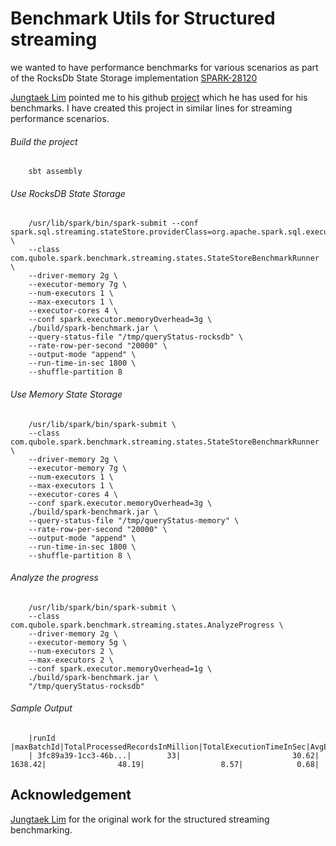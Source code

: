 # Benchmark Utils for Structured streaming

we wanted to have performance benchmarks for various scenarios as part of the RocksDb State Storage implementation [SPARK-28120](https://issues.apache.org/jira/browse/SPARK-28120) 

[Jungtaek Lim](https://github.com/HeartSaVioR) pointed me to his github [project](https://github.com/HeartSaVioR/iot-trucking-app-spark-structured-streaming/tree/master/src/main/scala/com/hortonworks/spark/benchmark/streaming) which he has used for his benchmarks.
I have created this project in similar lines for streaming performance scenarios. 

###### Build the project
        sbt assembly

###### Use RocksDB State Storage
        /usr/lib/spark/bin/spark-submit --conf spark.sql.streaming.stateStore.providerClass=org.apache.spark.sql.execution.streaming.state.RocksDBStateStoreProvider \
        --class com.qubole.spark.benchmark.streaming.states.StateStoreBenchmarkRunner \
        --driver-memory 2g \
        --executor-memory 7g \
        --num-executors 1 \
        --max-executors 1 \
        --executor-cores 4 \
        --conf spark.executor.memoryOverhead=3g \
        ./build/spark-benchmark.jar \
        --query-status-file "/tmp/queryStatus-rocksdb" \
        --rate-row-per-second "20000" \
        --output-mode "append" \
        --run-time-in-sec 1800 \
        --shuffle-partition 8

###### Use Memory State Storage
        /usr/lib/spark/bin/spark-submit \
        --class com.qubole.spark.benchmark.streaming.states.StateStoreBenchmarkRunner \
        --driver-memory 2g \
        --executor-memory 7g \
        --num-executors 1 \
        --max-executors 1 \
        --executor-cores 4 \
        --conf spark.executor.memoryOverhead=3g \
        ./build/spark-benchmark.jar \
        --query-status-file "/tmp/queryStatus-memory" \
        --rate-row-per-second "20000" \
        --output-mode "append" \
        --run-time-in-sec 1800 \
        --shuffle-partition 8 \

###### Analyze the progress
        /usr/lib/spark/bin/spark-submit \
        --class com.qubole.spark.benchmark.streaming.states.AnalyzeProgress \
        --driver-memory 2g \
        --executor-memory 5g \
        --num-executors 2 \
        --max-executors 2 \
        --conf spark.executor.memoryOverhead=1g \
        ./build/spark-benchmark.jar \
        "/tmp/queryStatus-rocksdb"

###### Sample Output 

        |runId                |maxBatchId|TotalProcessedRecordsInMillion|TotalExecutionTimeInSec|AvgExecutionTimeInSec|MaxStateRowsInMillion|maxStateSizeInGB|
        | 3fc89a39-1cc3-46b...|        33|                         30.62|                1638.42|                48.19|                 8.57|            0.68| 


## Acknowledgement

[Jungtaek Lim](https://github.com/HeartSaVioR) for the original work for the structured streaming benchmarking.
